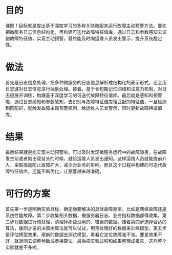 # 目的
课题 1 目标就是提出基于深度学习的多种关联微服务运行故障主动预警方法。要先把微服务日志信息结构化，再构建可迭代故障特征值库，通过日志和参数感知去识别故障特征值，实现主动预警，最终能及时向运维人员发出警示，提升系统稳定性。

# 做法
首先是日志信息处理，把多种微服务的日志信息解析成结构化的表示形式，还会用日志键对日志信息进行抽象处理。接着，基于长短期记忆网络和注意力机制，对日志键展开训练，构建基于深度学习的可迭代故障特征值库。最后就是感知和预警啦，通过日志感知和参数感知，去识别与故障特征值库相匹配的特征值，一旦检测到匹配的，就触发故障主动预警机制，给运维人员发警示，同时更新故障特征值库。

# 结果
最后结果就是能实现主动预警啦。可以及时发现微服务运行中的故障隐患，在故障发生前或者刚出现苗头的时候，就给运维人员发出通知。这样运维人员就能提前介入，采取措施防止故障扩大，减少对业务的影响。而且这个过程中构建的可迭代故障特征值库，还能不断优化，让预警越来越准确。

# 可行的方案
首先第一步是明确实验目标，确定你要解决的具体故障类型，比如是网络故障还是系统性能故障。第二步收集相关数据，像服务器日志、业务指标数据都得收集。第三步对数据进行预处理，清理掉那些没用的、错误的数据。接着第四步选择合适的算法，像刚才说的决策树算法就可以试试，用预处理好的数据来训练模型。第五步是评估模型效果，用新的数据去测试模型，看看它定位故障准不准。要是效果不好，就返回去调整参数或者换算法。最后把实验过程和结果整理成报告，这样整个实验就差不多啦。
<!--stackedit_data:
eyJoaXN0b3J5IjpbLTE0NzE5MDYzNzhdfQ==
-->